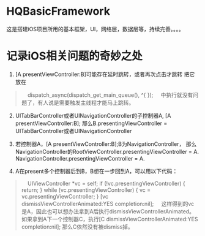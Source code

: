 # HQBasicFramework
这是搭建iOS项目所用的基本框架，UI，网络层，数据层等，持续完善。。。。


# 记录iOS相关问题的奇妙之处
1. [A presentViewController:B]可能存在延时跳转，或者再次点击才跳转
把它放在
>     
dispatch_async(dispatch_get_main_queue(), ^{
});
>     
中执行就没有问题了，有人说是需要触发主线程才能马上跳转。

2. UITabBarController或者UINavigationController的子控制器A,
[A presentViewController:B];
那么B.presentingViewController = UITabBarController或者UINavigationController

3. 若控制器A，[A presentViewController:B];B为NavigationController，
那么NavigationController的RootViewController.presentingViewController = A.
NavigationController.presentingViewController = A.

4. A在present多个控制器后到B，B想在一步回到A，可以用以下代码：
>     
UIViewController *vc = self;
if (!vc.presentingViewController) {
return;
}
while (vc.presentingViewController) {
vc = vc.presentingViewController;
}
[vc dismissViewControllerAnimated:YES completion:nil];
>     
这样得到的vc是A，因此也可以想办法拿到A后执行dismissViewControllerAnimated。
如果拿到A下一个控制器C，执行[C dismissViewControllerAnimated:YES completion:nil];
那么C依然没有被dismiss掉。

